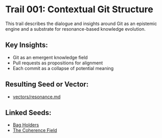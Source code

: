 # Trail 001: Contextual Git Structure

This trail describes the dialogue and insights around Git as an epistemic engine and a substrate for resonance-based knowledge evolution.

## Key Insights:
- Git as an emergent knowledge field
- Pull requests as propositions for alignment
- Each commit as a collapse of potential meaning

## Resulting Seed or Vector:
- [vectors/resonance.md](../vectors/resonance.md)

## Linked Seeds:
- [Bag Holders](../seeds/Bag_Holders.md)
- [The Coherence Field](../seeds/The_Coherence_Field.md)
